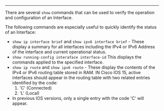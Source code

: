 
---
There are several `show` commands that can be used to verify the operation and configuration of an Interface.

The following commands are especially useful to quickly identify the status of an Interface:
- `show ip interface brief` and `show ipv6 interface brief` - These display a summary for all interfaces including the IPv4 or IPv6 Address of the interface and current operational status.
- `show running-config interaface interface-id` This displays the commands applied to the specified interface.
- `show ip route` and `show ipv6 route` - These display the contents of the IPv4 or IPv6 routing table stored in RAM.
  IN Cisco IOS 15, active interfaces should appear in the routing table with two related entries identified by the code: 
	1. 'C' (Connected)
	2. 'L' (Local)
- In previous IOS versions, only a single entry with the code 'C' will appear.